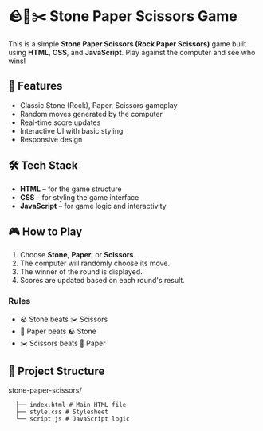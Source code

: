 # 🪨📄✂️ Stone Paper Scissors Game

This is a simple **Stone Paper Scissors (Rock Paper Scissors)** game built using **HTML**, **CSS**, and **JavaScript**. Play against the computer and see who wins!

## 🚀 Features

- Classic Stone (Rock), Paper, Scissors gameplay
- Random moves generated by the computer
- Real-time score updates
- Interactive UI with basic styling
- Responsive design

## 🛠️ Tech Stack

- **HTML** – for the game structure
- **CSS** – for styling the game interface
- **JavaScript** – for game logic and interactivity

## 🎮 How to Play

1. Choose **Stone**, **Paper**, or **Scissors**.
2. The computer will randomly choose its move.
3. The winner of the round is displayed.
4. Scores are updated based on each round's result.

### Rules

- 🪨 Stone beats ✂️ Scissors  
- 📄 Paper beats 🪨 Stone  
- ✂️ Scissors beats 📄 Paper  

## 📂 Project Structure

stone-paper-scissors/ 
```
  ├── index.html # Main HTML file
  ├── style.css # Stylesheet
  └── script.js # JavaScript logic
```

